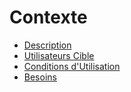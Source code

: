 # Contexte

* [Description](description.md)
* [Utilisateurs Cible](utilisateurs-cible.md)
* [Conditions d'Utilisation](conditions-dutilisation.md)
* [Besoins](besoins.md)

